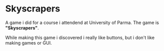 # Skyscrapers

A game i did for a course i attendend at University of Parma.
The game is <b>"Skyscrapers"</b>.

While making this game i discovered i really like buttons, but i don't like making games or GUI.
